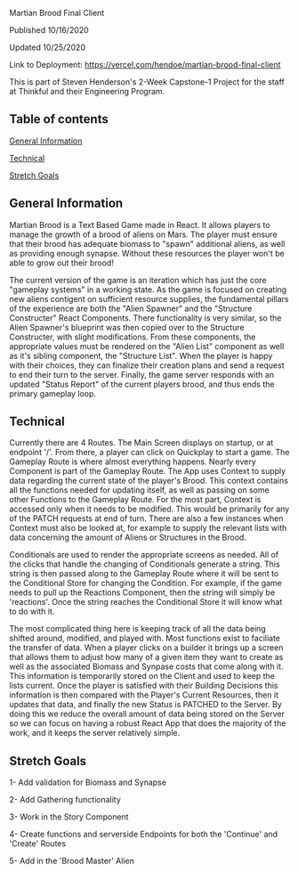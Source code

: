 Martian Brood Final Client

Published 10/16/2020

Updated 10/25/2020

Link to Deployment: https://vercel.com/hendoe/martian-brood-final-client

This is part of Steven Henderson's 2-Week Capstone-1 Project for the staff at Thinkful and their Engineering Program.

## Table of contents
[General Information](#general-info)

[Technical](#technical)

[Stretch Goals](#stretch-goals)

## General Information
Martian Brood is a Text Based Game made in React. It allows players to manage the growth of a brood of aliens on Mars. The player must ensure that their brood has adequate biomass to "spawn" additional aliens, as well as providing enough synapse. Without these resources the player won't be able to grow out their brood!

The current version of the game is an iteration which has just the core "gameplay systems" in a working state. As the game is focused on creating new aliens contigent on sufficient resource supplies, the fundamental pillars of the experience are both the "Alien Spawner" and the "Structure Constructer" React Components. There functionality is very similar, so the Alien Spawner's blueprint was then copied over to the Structure Constructer, with slight modifications. From these components, the appropriate values must be rendered on the "Alien List" component as well as it's sibling component, the "Structure List". When the player is happy with their choices, they can finalize their creation plans and send a request to end their turn to the server. Finally, the game server responds with an updated "Status Report" of the current players brood, and thus ends the primary gameplay loop.

## Technical
Currently there are 4 Routes. The Main Screen displays on startup, or at endpoint '/'. From there, a player can click on Quickplay to start a game. The Gameplay Route is where almost everything happens. Nearly every Component is part of the Gameplay Route. The App uses Context to supply data regarding the current state of the player's Brood. This context contains all the functions needed for updating itself, as well as passing on some other Functions to the Gameplay Route. For the most part, Context is accessed only when it needs to be modified. This would be primarily for any of the PATCH requests at end of turn. There are also a few instances when Context must also be looked at, for example to supply the relevant lists with data concerning the amount of Aliens or Structures in the Brood.

Conditionals are used to render the appropriate screens as needed. All of the clicks that handle the changing of Conditionals generate a string. This string is then passed along to the Gameplay Route where it will be sent to the Conditional Store for changing the Condition. For example, if the game needs to pull up the Reactions Component, then the string will simply be 'reactions'. Once the string reaches the Conditional Store it will know what to do with it.

The most complicated thing here is keeping track of all the data being shifted around, modified, and played with. Most functions exist to faciliate the transfer of data. When a player clicks on a builder it brings up a screen that allows them to adjust how many of a given item they want to create as well as the associated Biomass and Synpase costs that come along with it. This information is temporarily stored on the Client and used to keep the lists current. Once the player is satisfied with their Building Decisions this information is then compared with the Player's Current Resources, then it updates that data, and finally the new Status is PATCHED to the Server. By doing this we reduce the overall amount of data being stored on the Server so we can focus on having a robust React App that does the majority of the work, and it keeps the server relatively simple.

## Stretch Goals
1- Add validation for Biomass and Synapse

2- Add Gathering functionality

3- Work in the Story Component

4- Create functions and serverside Endpoints for both the 'Continue' and 'Create' Routes

5- Add in the 'Brood Master' Alien
